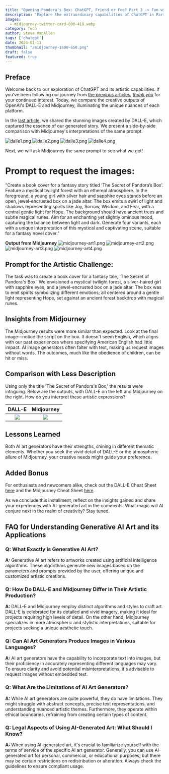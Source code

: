 ```yaml
---
title: "Opening Pandora's Box: ChatGPT, Friend or Foe? Part 3 -> Fun with Generative AI Art"
description: "Explore the extraordinary capabilities of ChatGPT in Part 3 of our series. Clash of the Titans: DALL-E vs. Midjourney in Fantasy Book Cover Art."
images:
  - midjourney-twitter-card-800-418.webp
category: Tech
author: Steve VanAllen
tags: ['chatgpt']
date: 2024-01-11
thumbnail: "/midjourney-1600-650.png"
draft: false
featured: true
---
```


## Preface
Welcome back to our exploration of ChatGPT and its artistic capabilities. If you've been following our journey from [the previous articles](http://welcomerain.pub/en/blog/chatgpt2/), *[thank you](https://welcomerain.pub/en/blog/friend-of-medium/)* for your continued interest. Today, we compare the creative outputs of OpenAI's DALL-E and Midjourney, illuminating the unique nuances of each platform.

In the [last article](https://medium.com/welcome-rain/opening-pandoras-box-chatgpt-friend-or-foe-part-2-the-secret-of-pandora-s-box-60a8b2a7d471), we shared the stunning images created by DALL-E, which captured the essence of our generated story. We present a side-by-side comparison with Midjourney's interpretations of the same prompt. 

![dalle1.png](/dalle1.png)
![dalle2.png](/dalle2.png)
![dalle3.png](/dalle3.png)
![dalle4.png](/dalle4.png)

Next, we will ask Midjourney the same prompt to see what we get! 

# Prompt to request the images:
“Create a book cover for a fantasy story titled ‘The Secret of Pandora’s Box’. Feature a mystical twilight forest with an ethereal atmosphere. In the foreground, a young girl with silver hair and sapphire eyes stands before an open, jewel-encrusted box on a jade altar. The box emits a swirl of light and shadows representing spirits like Joy, Sorrow, Wisdom, and Fear, with a central gentle light for Hope. The background should have ancient trees and subtle magical runes. Aim for an enchanting yet slightly ominous mood, capturing the balance between light and dark. Generate four variants, each with a unique interpretation of this mystical and captivating scene, suitable for a fantasy novel cover.”

**Output from Midjourney**
![midjourney-art1.png](/midjourney-art1.png)
![midjourney-art2.png](/midjourney-art2.png)
![midjourney-art3.png](/midjourney-art3.png)
![midjourney-art4.png](/midjourney-art4.png)

## Prompt for the Artistic Challenge:
The task was to create a book cover for a fantasy tale, 'The Secret of Pandora's Box.' We envisioned a mystical twilight forest, a silver-haired girl with sapphire eyes, and a jewel-encrusted box on a jade altar. The box was to emit spirits symbolizing different emotions; all centered around a gentle light representing Hope, set against an ancient forest backdrop with magical runes.

## Insights from Midjourney
The Midjourney results were more similar than expected. Look at the final image—notice the script on the box. It doesn't seem English, which aligns with our past experiences where specifying American English had little impact. AI image generators often falter with text, making us request images without words. The outcomes, much like the obedience of children, can be hit or miss.

## Comparison with Less Description
Using only the title 'The Secret of Pandora's Box,' the results were intriguing. Below are the outputs, with DALL-E on the left and Midjourney on the right. How do you interpret these artistic expressions?

DALL-E             |  Midjourney
:-------------------------:|:-------------------------:
![](/dalle-contrast.png)  |  ![](/midjourney-contrast.png)

## Lessons Learned
Both AI art generators have their strengths, shining in different thematic elements. Whether you seek the vivid detail of DALL-E or the atmospheric allure of Midjourney, your creative needs might guide your preference.

## Added Bonus
For enthusiasts and newcomers alike, check out the DALL-E Cheat Sheet [here](https://media.licdn.com/dms/image/D4D22AQGAOhrTCjbhQw/feedshare-shrink_1280/0/1697735522120?e=1707955200&v=beta&t=TOKu-7mTeCYR42vKYd00TSG8DVC0oAB8suF0F6VwYjg) and the Midjourney Cheat Sheet [here](https://miro.medium.com/v2/resize:fit:1400/format:webp/1*C82cdCSU-AH8jDPxQdxD7w.png).


As we conclude this installment, reflect on the insights gained and share your experiences with AI-generated art in the comments. What magic will AI conjure next in the realm of creativity? Stay tuned.


## FAQ for Understanding Generative AI Art and its Applications

### Q: What Exactly is Generative AI Art?
**A:** Generative AI art refers to artworks created using artificial intelligence algorithms. These algorithms generate new images based on the parameters and prompts provided by the user, offering unique and customized artistic creations.

### Q: How Do DALL-E and Midjourney Differ in Their Artistic Production?
**A:** DALL-E and Midjourney employ distinct algorithms and styles to craft art. DALL-E is celebrated for its detailed and vivid imagery, making it ideal for projects requiring high levels of detail. On the other hand, Midjourney specializes in more atmospheric and stylistic interpretations, suitable for projects seeking a unique aesthetic touch.

### Q: Can AI Art Generators Produce Images in Various Languages?
**A:** AI art generators have the capability to incorporate text into images, but their proficiency in accurately representing different languages may vary. To ensure clarity and avoid potential misinterpretations, it's advisable to request images without embedded text.

### Q: What Are the Limitations of AI Art Generators?
**A:** While AI art generators are quite powerful, they do have limitations. They might struggle with abstract concepts, precise text representations, and understanding nuanced artistic themes. Furthermore, they operate within ethical boundaries, refraining from creating certain types of content.

### Q: Legal Aspects of Using AI-Generated Art: What Should I Know?
**A:** When using AI-generated art, it's crucial to familiarize yourself with the terms of service of the specific AI art generator. Generally, you can use AI-generated art for personal, commercial, or educational purposes, but there may be certain restrictions on redistribution or alteration. Always check the guidelines to ensure compliant usage.

